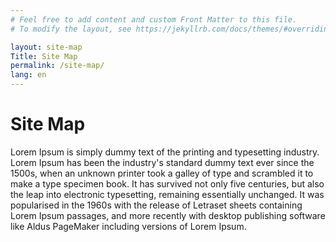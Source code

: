 ```yaml
---
# Feel free to add content and custom Front Matter to this file.
# To modify the layout, see https://jekyllrb.com/docs/themes/#overriding-theme-defaults

layout: site-map
Title: Site Map
permalink: /site-map/
lang: en
---
```


# Site Map

Lorem Ipsum is simply dummy text of the printing and typesetting industry. Lorem Ipsum has been the industry's standard dummy text ever since the 1500s, when an unknown printer took a galley of type and scrambled it to make a type specimen book. It has survived not only five centuries, but also the leap into electronic typesetting, remaining essentially unchanged. It was popularised in the 1960s with the release of Letraset sheets containing Lorem Ipsum passages, and more recently with desktop publishing software like Aldus PageMaker including versions of Lorem Ipsum.